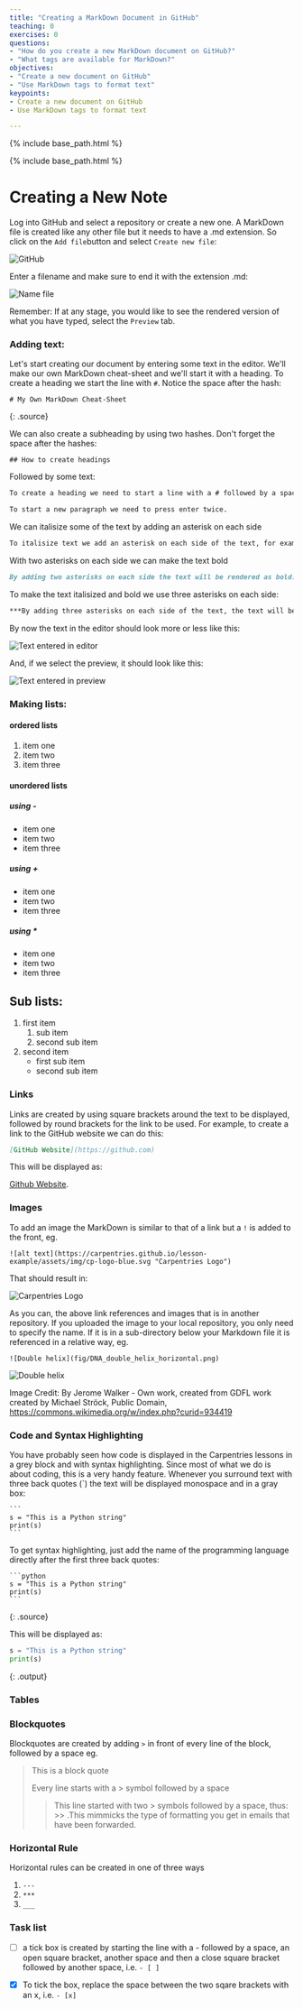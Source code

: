 ```yaml
---
title: "Creating a MarkDown Document in GitHub"
teaching: 0
exercises: 0
questions:
- "How do you create a new MarkDown document on GitHub?"
- "What tags are available for MarkDown?"
objectives:
- "Create a new document on GitHub"
- "Use MarkDown tags to format text"
keypoints:
- Create a new document on GitHub
- Use MarkDown tags to format text

---
```

 {% include base_path.html %}

{% include base_path.html %}

# Creating a New Note

Log into GitHub and select a repository or create a new one. A MarkDown file is created like any other file but it needs to have a .md extension. So click on the ```Add file```button and select ```Create new file```:

![GitHub]({{relative_root_path}}/fig/Create_new_file_GitHub.png)

Enter a filename and make sure to end it with the extension .md:

![Name file]({{relative_root_path}}/fig/Enter_filename.png)

Remember: If at any stage, you would like to see the rendered version of what you have typed, select the ```Preview``` tab.

### Adding text:
Let's start creating our document by entering some text in the editor. We'll make our own MarkDown cheat-sheet and we'll start it with a heading. To create a heading we start the line with ```#```. Notice the space after the hash:

~~~
# My Own MarkDown Cheat-Sheet
~~~
{: .source}

We can also create a subheading by using two hashes. Don't forget the space after the hashes:

``` 
## How to create headings
```

Followed by some text:

```markdown
To create a heading we need to start a line with a # followed by a space. Sub-headings can be created by using two hashes, eg ##. Several levels of headings can be created by adding more hashes.

To start a new paragraph we need to press enter twice.
```
We can italisize some of the text by adding an asterisk on each side

```markdown
To italisize text we add an asterisk on each side of the text, for example, *this text should be italisized*
```

With two asterisks on each side we can make the text bold

```markdown
By adding two asterisks on each side the text will be rendered as bold: **This text should be bold**
```

To make the text italisized and bold we use three asterisks on each side: 

~~~markdown
***By adding three asterisks on each side of the text, the text will be displayed as bold and italisized.***
~~~

By now the text in the editor should look more or less like this:

![Text entered in editor]({{relative_root_path}}/fig/Part1.png)

And, if we select the preview, it should look like this:

![Text entered in preview]({{relative_root_path}}/fig/Part2.png)


### Making lists:

#### ordered lists
1. item one
1. item two
1. item three

#### unordered lists
##### using -
- item one
- item two
- item three

##### using +
+ item one
+ item two
+ item three

##### using *
* item one
* item two
* item three

## Sub lists:
1. first item
	1. sub item
	1. second sub item
2. second item
	- first sub item
	- second sub item

### Links
Links are created by using square brackets around the text to be displayed, followed by round brackets for the link to be used. For example, to create a link to the GitHub website we can do this:

~~~markdown
[GitHub Website](https://github.com)
~~~
This will be displayed as:

[Github Website](https://github.com).

### Images
To add an image the MarkDown is similar to that of a link but a ```!``` is added to the front, eg. 
```
![alt text](https://carpentries.github.io/lesson-example/assets/img/cp-logo-blue.svg "Carpentries Logo")
```

That should result in:

![Carpentries Logo](https://carpentries.github.io/lesson-example/assets/img/cp-logo-blue.svg "Carpentries Logo")

As you can, the above link references and images that is in another repository. If you uploaded the image to your local repository, you only need to specify the name. If it is in a sub-directory below your Markdown file it is referenced in a relative way, eg.
```
![Double helix](fig/DNA_double_helix_horizontal.png)
```
![Double helix]({{relative_root_path}}/fig/DNA_double_helix_horizontal.png)

Image Credit: By Jerome Walker - Own work, created from GDFL work created by Michael Ströck, Public Domain, https://commons.wikimedia.org/w/index.php?curid=934419

### Code and Syntax Highlighting

You have probably seen how code is displayed in the Carpentries lessons in a grey block and with syntax highlighting. Since most of what we do is about coding, this is a very handy feature. Whenever you surround text with three back quotes (`) the text will be displayed monospace and in a gray box:

~~~
```
s = "This is a Python string"
print(s)
```
~~~

To get syntax highlighting, just add the name of the programming language directly after the first three back quotes:

~~~
```python
s = "This is a Python string"
print(s)
```
~~~
{: .source}

This will be displayed as:

~~~python
s = "This is a Python string"
print(s)
~~~
{: .output}

### Tables
### Blockquotes

Blockquotes are created by adding ```>``` in front of every line of the block, followed by a space eg.

> This is a block quote
> 
> Every line starts with a > symbol followed by a space
> 
>> This line started with two > symbols followed by a space, thus: >> .This mimmicks the type of formatting you get in emails that have been forwarded.
>> 

### Horizontal Rule
Horizontal rules can be created in one of three ways

1. ```---```
1. ```***```
1. ```___```

### Task list
- [ ] a tick box is created by starting the line with a - followed by a space, an open square bracket, another space and then a close square bracket followed by another space, i.e. ```- [ ] ```
- [x] To tick the box, replace the space between the two sqare brackets with an x, i.e. ```- [x] ```



